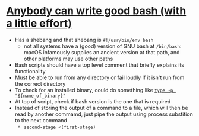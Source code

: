 # [Anybody can write good bash (with a little effort)](https://blog.yossarian.net/2020/01/23/Anybody-can-write-good-bash-with-a-little-effort)

* Has a shebang and that shebang is `#!/usr/bin/env bash`
  * not all systems have a (good) version of GNU bash at `/bin/bash`: macOS infamously supplies an ancient version at that path, and other platforms may use other paths
* Bash scripts should have a top level comment that briefly explains its functionality
* Must be able to run from any directory or fail loudly if it isn't run from the correct directory
* To check for an installed binary, could do something like [`type -p "${name_of_binary}"`](https://www.reddit.com/r/programming/comments/esu8gu/comment/fg20i3a/?utm_source=share&utm_medium=web2x&context=3)
* At top of script, check if bash version is the one that is required
* Instead of storing the output of a command to a file, which will then be read by another commamd, just pipe the output using process substition to the next command
  * `second-stage <(first-stage)`
